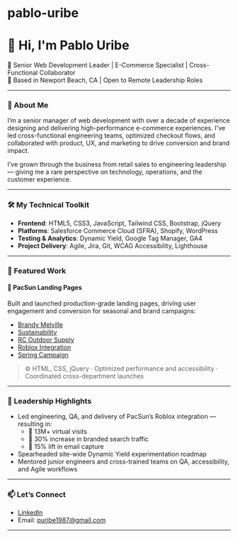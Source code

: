 # pablo-uribe

# 👋 Hi, I'm Pablo Uribe

🎯 Senior Web Development Leader | E-Commerce Specialist | Cross-Functional Collaborator  
📍 Based in Newport Beach, CA | Open to Remote Leadership Roles  

---

### 🚀 About Me

I’m a senior manager of web development with over a decade of experience designing and delivering high-performance e-commerce experiences. I've led cross-functional engineering teams, optimized checkout flows, and collaborated with product, UX, and marketing to drive conversion and brand impact.

I’ve grown through the business from retail sales to engineering leadership — giving me a rare perspective on technology, operations, and the customer experience.

---

### 🛠️ My Technical Toolkit

- **Frontend**: HTML5, CSS3, JavaScript, Tailwind CSS, Bootstrap, jQuery
- **Platforms**: Salesforce Commerce Cloud (SFRA), Shopify, WordPress
- **Testing & Analytics**: Dynamic Yield, Google Tag Manager, GA4
- **Project Delivery**: Agile, Jira, Git, WCAG Accessibility, Lighthouse

---

### 📁 Featured Work

#### 🔗 PacSun Landing Pages
Built and launched production-grade landing pages, driving user engagement and conversion for seasonal and brand campaigns:
- [Brandy Melville](https://www.pacsun.com/content/brandy-melville.html)
- [Sustainability](https://www.pacsun.com/sustainability/)
- [RC Outdoor Supply](https://www.pacsun.com/rc-outdoor-supply/)
- [Roblox Integration](https://www.pacsun.com/roblox/)
- [Spring Campaign](https://www.pacsun.com/2024-Spring-Landing-Page.html)

> ⚙️ HTML, CSS, jQuery · Optimized performance and accessibility · Coordinated cross-department launches

---

### 👥 Leadership Highlights

- Led engineering, QA, and delivery of PacSun’s Roblox integration — resulting in:
  - 🔺 13M+ virtual visits
  - 🔺 30% increase in branded search traffic
  - 🔺 15% lift in email capture
- Spearheaded site-wide Dynamic Yield experimentation roadmap
- Mentored junior engineers and cross-trained teams on QA, accessibility, and Agile workflows

---

### 📫 Let’s Connect

- [LinkedIn](https://www.linkedin.com/in/pablo-uribe-5b989752/)
- Email: puribe1987@gmail.com

---


